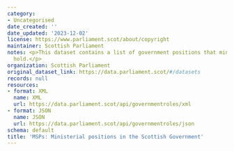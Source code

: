 ```yaml
---
category:
- Uncategorised
date_created: ''
date_updated: '2023-12-02'
license: https://www.parliament.scot/about/copyright
maintainer: Scottish Parliament
notes: <p>This dataset contains a list of government positions that ministers can
  hold.</p>
organization: Scottish Parliament
original_dataset_link: https://data.parliament.scot/#/datasets
records: null
resources:
- format: XML
  name: XML
  url: https://data.parliament.scot/api/governmentroles/xml
- format: JSON
  name: JSON
  url: https://data.parliament.scot/api/governmentroles/json
schema: default
title: 'MSPs: Ministerial positions in the Scottish Government'
---
```

